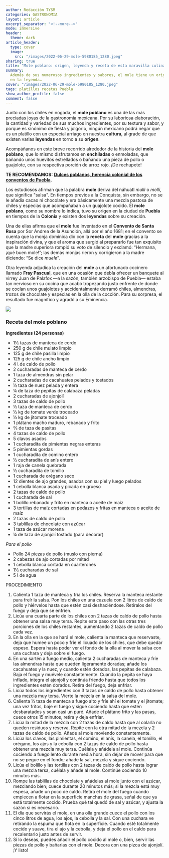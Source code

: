 ```yaml
---
author: Redacción TYSM
categories: GASTRONOMIA
layout: article
excerpt_separator: "<!--more-->"
mode: immersive
header:
  theme: dark
article_header:
  type: cover
  image:
    src: "/images/2022-06-29-mole-5980185_1280.jpeg"
sharing: true
title: "Mole poblano: origen, leyenda y receta de esta maravilla culinaria"
summary:
  Además de sus numerosos ingredientes y sabores, el mole tiene un origen anclado
  en la leyenda…
cover: "/images/2022-06-29-mole-5980185_1280.jpeg"
tags: platillos recetas Puebla
show_author_profile: false
comment: false
---
```


Junto con los chiles en nogada, el **mole poblano** es una de las más preciadas joyas de la gastronomía mexicana. Por su laboriosa elaboración, la cantidad y variedad de sus muchos ingredientes, por su textura y sabor, y porque es sinónimo de fiesta y jolgorio, ningún mexicano podrá negar que es un platillo con un especial arriago en nuestra **cultura**, al grade de que existen varias **leyendas** en torno a su **origen**.

Acompáñanos en este breve recorrido alrededor de la historia del **mole poblano**, que lo mismo disfrutamos en **enchiladas** o enmoladas, que bañando unos huevitos estrellados o bañando una pieza de pollo o guajolote, con su respectiva porción de arroz rojo. ¡De rechupete!

**TE RECOMENDAMOS:** [**Dulces poblanos, herencia colonial de los conventos de Puebla**](https://blog.tonoysumariachi.com/gastronomia/2022/10/06/dulces-poblanos-herencia-colonial-de-los-conventos-de-puebla.html)**.**

Los estudiosos afirman que la palabra **mole** deriva del náhuatl _mulli_ o _molli_, que significa "salsa". En tiempos previos a la Conquista, sin embargo, no se le añadía cacao ni chocolate y era básicamente una mezcla pastosa de chiles y especias que acompañaban a un guajolote cocido. El **mole poblano**, como su nombre lo indica, tuvo su origen en la ciudad de **Puebla** en tiempos de la **Colonia** y existen dos **leyendas** sobre su creación.

Una de ellas afirma que el **mole** fue inventado en el **Convento de Santa Rosa** por Sor Andrea de la Asunción, allá por el año 1681; en el convento se cuenta que la monja dominica dio con la **receta** del **mole** gracias a la inspiración divina, y que el aroma que surgió al prepararlo fue tan exquisito que la madre superiora rompió su voto de silencio y exclamó: “Hermana, ¡qué buen mole!”; las demás monjas rieron y corrigieron a la madre diciendo: “Se dice _muele_”.

Otra leyenda adjudica la creación del **mole** a un afortunado cocinero llamado **Fray Pascual**, que en una ocasión que debía ofrecer un banquete al virrey Juan de Palafox —a la sazón, también arzobispo de Puebla— estaba tan nervioso en su cocina que acabó tropezando justo enfrente de donde se cocían unos guajolotes y accidentalmente derramó chiles, almendras, trozos de chocolate y especias en la olla de la cocción. Para su sorpresa, el resultado fue magnífico y agradó a su Eminencia.

![](https://upload.wikimedia.org/wikipedia/commons/thumb/e/e0/Comidas_de_m%C3%A9xico_02.jpg/768px-Comidas_de_m%C3%A9xico_02.jpg)

### Receta del mole poblano

**Ingredientes (24 personas)**

- 1½ tazas de manteca de cerdo
- 250 g de chile mulato limpio
- 125 g de chile pasilla limpio
- 125 g de chile ancho limpio
- 4 Ɩ de caldo de pollo
- 2 cucharadas de manteca de cerdo
- 1 taza de almendras sin pelar
- 2 cucharadas de cacahuates pelados y tostados
- ½ taza de nuez pelada y entera
- ¼ de taza de pepitas de calabaza peladas
- 2 cucharadas de ajonjolí
- 3 tazas de caldo de pollo
- ½ taza de manteca de cerdo
- ½ kg de tomate verde troceado
- ½ kg de jitomate troceado
- 1 plátano macho maduro, rebanado y frito
- ⅔ de taza de pasitas
- 4 tazas de caldo de pollo
- 5 clavos asados
- 1 cucharadita de pimientas negras enteras
- 5 pimientas gordas
- 1 cucharadita de comino entero
- ½ cucharadita de anís entero
- 1 raja de canela quebrada
- ½ cucharadita de tomillo
- 1 cucharada de orégano seco
- 12 dientes de ajo grandes, asados con su piel y luego pelados
- 1 cebolla blanca asada y picada en grueso
- 2 tazas de caldo de pollo
- 1 cucharada de sal
- 1 bolillo rebanado y frito en manteca o aceite de maíz
- 3 tortillas de maíz cortadas en pedazos y fritas en manteca o aceite de maíz
- 2 tazas de caldo de pollo
- 3 tablillas de chocolate con azúcar
- 1 taza de azúcar morena
- ¼ de taza de ajonjolí tostado (para decorar)

_Para el pollo_

- Pollo 24 piezas de pollo (muslo con pierna)
- 2 cabezas de ajo cortadas por mitad
- 1 cebolla blanca cortada en cuarterones
- 1½ cucharadas de sal
- 5 Ɩ de agua

PROCEDIMIENTO

1.  Calienta 1 taza de manteca y fría los chiles. Reserva la manteca restante para freír la salsa. Pon los chiles en una cazuela con 2 litros de caldo de pollo y hiérvelos hasta que estén casi deshaciéndose. Retíralos del fuego y deja que se enfríen.
2.  Licúa una cuarta parte de los chiles con 2 tazas de caldo de pollo hasta obtener una salsa muy tersa. Repite este paso con las otras tres porciones de los chiles restantes, aumentando 2 tazas de caldo de pollo cada vez.
3.  En la olla en la que se hará el mole, calienta la manteca que reservaste, deja que humee un poco y fríe el licuado de los chiles, que debe quedar espeso. Espera hasta poder ver el fondo de la olla al mover la salsa con una cuchara y deja sobre el fuego.
4.  En una sartén a fuego medio, calienta 2 cucharadas de manteca y fríe las almendras hasta que queden ligeramente doradas; añade los cacahuates y la nuez, y cuando estén dorados, las pepitas de calabaza. Baja el fuego y muévele constantemente. Cuando la pepita se haya inflado, integra el ajonjolí y continúa friendo hasta que todos los ingredientes estén dorados. Retira del fuego, deja enfriar.
5.  Licúa todos los ingredientes con 3 tazas de caldo de pollo hasta obtener una mezcla muy tersa. Vierte la mezcla en la salsa del mole.
6.  Calienta ½ taza de manteca a fuego alto y fríe ahí el tomate y el jitomate; una vez fritos, baje el fuego y sigue cociendo hasta que estén desbaratados y sean casi un puré. Añade el plátano frito y las pasas, cuece otros 15 minutos, retira y deja enfriar.
7.  Licúa la mitad de la mezcla con 2 tazas de caldo hasta que al colarla no queden residuos y reserva. Repite con la otra mitad de la mezcla y 2 tazas de caldo de pollo. Añade al mole moviendo constantemente.
8.  Licúa los clavos, las pimientas, el comino, el anís, la canela, el tomillo, el orégano, los ajos y la cebolla con 2 tazas de caldo de pollo hasta obtener una mezcla muy tersa. Cuélala y añádela al mole. Continúa cociendo a fuego lento durante media hora, sin dejar de mover para que no se pegue en el fondo; añade la sal, mezcla y sigue cociendo.
9.  Licúa el bolillo y las tortillas con 2 tazas de caldo de pollo hasta lograr una mezcla tersa, cuélala y añade al mole. Continúe cociendo 10 minutos más.
10. Rompe las tablillas de chocolate y añádelas al mole junto con el azúcar, mezclando bien; cuece durante 20 minutos más; si la mezcla está muy espesa, añade un poco de caldo. Retira el mole del fuego cuando empiecen a flotar en la superficie manchas de grasa, señal de que ya está totalmente cocido. Prueba qué tal quedó de sal y azúcar, y ajusta la sazón si es necesario.
11. El día que servirás el mole, en una olla grande cuece el pollo con los cinco litros de agua, los ajos, la cebolla y la sal. Con una cuchara ve retirando la espuma que flota en la superficie. Cuando esté totalmente cocido y suave, tira el ajo y la cebolla, y deja el pollo en el caldo para recalentarlo justo antes de servir.
12. Si lo deseas, puedes añadir el pollo cocido al mole o, bien, servir las piezas de pollo y bañarlas con el mole. Decora con una pizca de ajonjolí. ¡Y listo!
